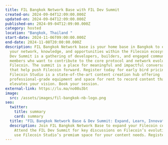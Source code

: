 ```yaml
---
title: FIL Bangkok Network Base with FIL Dev Summit
created-on: 2024-09-04T12:09:00.000Z
updated-on: 2024-09-04T12:09:00.000Z
published-on: 2024-09-04T12:09:00.000Z
category: hosted
location: "Bangkok, Thailand "
start-date: 2024-11-06T09:00:00.000Z
end-date: 2024-11-08T20:00:00.000Z
description: FIL Bangkok Network base is your home base in Bangkok to expand
  your network, knowledge, and opportunities within the Filecoin ecosystem. FIL
  Dev Summit is a gathering of developers, builders, and engaged community
  members who want to contribute to the core protocol and network evolution of
  Filecoin. The summit is a place for meaningful and impactful conversations
  that help push Filecoin forward. Register today for early bird pricing.
  Filecoin Studio is a state-of-the-art content creation hub offering
  professional-grade equipment and space for rent to record content that
  elevates your vision. Book your session.
external-link: https://lu.ma/no08u3bt
image:
  src: /assets/images/fil-bangkok-nb-logo.png
seo:
  twitter:
    title: summary
    card: summary
  title: "FIL Bangkok Network Base & Dev Summit: Expand, Learn, Innovate"
  description: Join FIL Bangkok Network Base to expand your Filecoin connections.
    Attend the FIL Dev Summit for key discussions on Filecoin’s evolution. Also,
    use Filecoin Studio’s premium space for your content needs. Register today!
---
```


